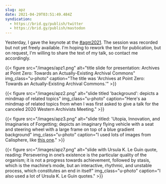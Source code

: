 ```yaml
---
slug: apz
date: 2021-04-29T03:51:49.484Z
syndication:
  - https://brid.gy/publish/twitter
  - https://brid.gy/publish/mastodon
---
```

Yesterday, I gave the keynote at the [<abbr title="Society of California Archivists 2021 Annual General Meeting">#agm2021</abbr>](https://www.calarchivists.org/AGM-2021-Sessions-Descriptions#plenary). The session was recorded but not yet freely available. I'm hoping to rework the text for publication, but on request, I'm willing to share the text of my talk, so contact me accordingly.

{{< figure src="/images/apz1.png" alt="title slide for presentation: Archives at Point Zero: Towards an Actually-Existing Archival Commons" img_class="u-photo" caption="The title was 'Archives at Point Zero: Towards an Actually-Existing Archival Commons.'" >}}

{{< figure src="/images/apz2.png" alt="slide titled 'background': depicts a mindmap of related topics" img_class="u-photo" caption="Here's aa mindmap of related topics from when I was first asked to give a talk for the canceled 2020 Western Archivists Meeting." >}}

{{< figure src="/images/apz3.png" alt="slide titled: 'Utopia, Innovation, and Imaginaries of Forgetting; depicts an imaginary flying vehicle with a seat and steering wheel with a large frame on top of a blue gradient background" img_class="u-photo" caption="I used lots of images from Calisphere, like [this one](https://calisphere.org/item/b77535d1199cab8d297960b1690731f4/)." >}}

{{< figure src="/images/apz7.png" alt="slide with Ursula K. Le Guin quote, reading: Persevering in one’s existence is the particular quality of the organism; it is not a progress towards achievement, followed by stasis, which is the machine’s mode, but an interactive, rhythmic, and unstable process, which constitutes an end in itself" img_class="u-photo" caption="I also used a lot of Ursula K. Le Guin quotes." >}}
